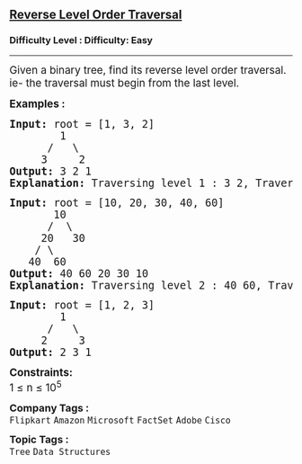 <h2><a href="https://www.geeksforgeeks.org/problems/reverse-level-order-traversal/1?page=1&category=Tree&difficulty=Easy&sortBy=submissions">Reverse Level Order Traversal</a></h2><h3>Difficulty Level : Difficulty: Easy</h3><hr><div class="problems_problem_content__Xm_eO"><p><span style="font-size: 14pt;">Given a binary tree, find its reverse level order traversal. ie- the traversal must begin from the last level. </span></p>
<p><span style="font-size: 14pt;"><strong>Examples :</strong></span></p>
<pre><span style="font-size: 14pt;"><strong>Input: </strong>root = [1, 3, 2]
        1
      /   \
     3     2
<strong>Output:</strong> 3 2 1
<strong>Explanation: </strong>Traversing level 1 : 3 2, Traversing level 0 : 1</span></pre>
<pre><span style="font-size: 14pt;"><strong>Input: </strong>root = [10, 20, 30, 40, 60]
       10
      /  \
     20   30
    / \ 
   40  60
<strong>Output: </strong>40 60 20 30 10
<strong>Explanation: </strong>Traversing level 2 : 40 60, Traversing level 1 : 20 30, Traversing level 0 : 10<br></span></pre>
<pre><span style="font-size: 14pt;"><strong>Input: </strong>root = [1, 2, 3]
        1
      /   \
     2     3
<strong>Output:</strong> 2 3 1</span></pre>
<p><span style="font-size: 14pt;"><strong>Constraints:</strong><br>1 ≤ n ≤ 10<sup>5</sup></span></p></div><p><span style=font-size:18px><strong>Company Tags : </strong><br><code>Flipkart</code>&nbsp;<code>Amazon</code>&nbsp;<code>Microsoft</code>&nbsp;<code>FactSet</code>&nbsp;<code>Adobe</code>&nbsp;<code>Cisco</code>&nbsp;<br><p><span style=font-size:18px><strong>Topic Tags : </strong><br><code>Tree</code>&nbsp;<code>Data Structures</code>&nbsp;